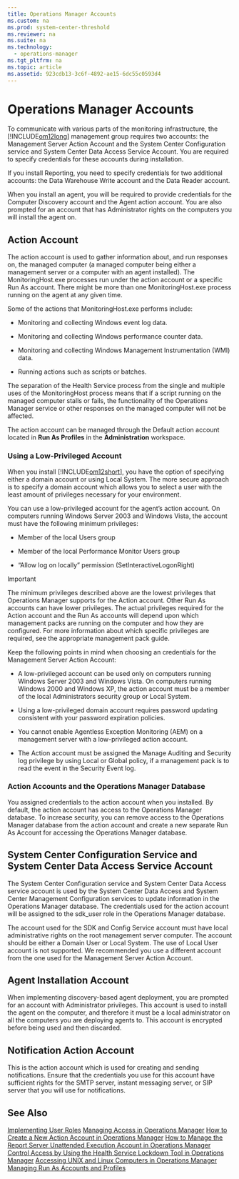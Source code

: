 ```yaml
---
title: Operations Manager Accounts
ms.custom: na
ms.prod: system-center-threshold
ms.reviewer: na
ms.suite: na
ms.technology: 
  - operations-manager
ms.tgt_pltfrm: na
ms.topic: article
ms.assetid: 923cdb13-3c6f-4892-ae15-6dc55c0593d4
---
```

# Operations Manager Accounts
To communicate with various parts of the monitoring infrastructure, the [!INCLUDE[om12long](./Token/om12long_md.md)] management group requires two accounts: the Management Server Action Account and the System Center Configuration service and System Center Data Access Service Account. You are required to specify credentials for these accounts during installation.

If you install Reporting, you need to specify credentials for two additional accounts: the Data Warehouse Write account and the Data Reader account.

When you install an agent, you will be required to provide credentials for the Computer Discovery account and the Agent action account. You are also prompted for an account that has Administrator rights on the computers you will install the agent on.

## Action Account
The action account is used to gather information about, and run responses on, the managed computer \(a managed computer being either a management server or a computer with an agent installed\). The MonitoringHost.exe processes run under the action account or a specific Run As account. There might be more than one MonitoringHost.exe process running on the agent at any given time.

Some of the actions that MonitoringHost.exe performs include:

-   Monitoring and collecting Windows event log data.

-   Monitoring and collecting Windows performance counter data.

-   Monitoring and collecting Windows Management Instrumentation \(WMI\) data.

-   Running actions such as scripts or batches.

The separation of the Health Service process from the single and multiple uses of the MonitoringHost process means that if a script running on the managed computer stalls or fails, the functionality of the Operations Manager service or other responses on the managed computer will not be affected.

The action account can be managed through the Default action account located in **Run As Profiles** in the **Administration** workspace.

### Using a Low\-Privileged Account
When you install [!INCLUDE[om12short](./Token/om12short_md.md)], you have the option of specifying either a domain account or using Local System. The more secure approach is to specify a domain account which allows you to select a user with the least amount of privileges necessary for your environment.

You can use a low\-privileged account for the agent’s action account. On computers running Windows Server 2003 and Windows Vista, the account must have the following minimum privileges:

-   Member of the local Users group

-   Member of the local Performance Monitor Users group

-   “Allow log on locally” permission \(SetInteractiveLogonRight\)

> [!IMPORTANT]
> The minimum privileges described above are the lowest privileges that Operations Manager supports for the Action account. Other Run As accounts can have lower privileges. The actual privileges required for the Action account and the Run As accounts will depend upon which management packs are running on the computer and how they are configured. For more information about which specific privileges are required, see the appropriate management pack guide.

Keep the following points in mind when choosing an credentials for the Management Server Action Account:

-   A low\-privileged account can be used only on computers running Windows Server 2003 and Windows Vista. On computers running Windows 2000 and Windows XP, the action account must be a member of the local Administrators security group or Local System.

-   Using a low\-privileged domain account requires password updating consistent with your password expiration policies.

-   You cannot enable Agentless Exception Monitoring \(AEM\) on a management server with a low\-privileged action account.

-   The Action account must be assigned the Manage Auditing and Security log privilege by using Local or Global policy, if a management pack is to read the event in the Security Event log.

### Action Accounts and the Operations Manager Database
You assigned credentials to the action account when you installed. By default, the action account has access to the Operations Manager database. To increase security, you can remove access to the Operations Manager database from the action account and create a new separate Run As Account for accessing the Operations Manager database.

## System Center Configuration Service and System Center Data Access Service Account
The System Center Configuration service and System Center Data Access service account is used by the System Center Data Access and System Center Management Configuration services to update information in the Operations Manager database. The credentials used for the action account will be assigned to the sdk\_user role in the Operations Manager database.

The account used for the SDK and Config Service account must have local administrative rights on the root management server computer. The account should be either a Domain User or Local System. The use of Local User account is not supported. We recommended you use a different account from the one used for the Management Server Action Account.

## Agent Installation Account
When implementing discovery\-based agent deployment, you are prompted for an account with Administrator privileges. This account is used to install the agent on the computer, and therefore it must be a local administrator on all the computers you are deploying agents to. This account is encrypted before being used and then discarded.

## Notification Action Account
This is the action account which is used for creating and sending notifications. Ensure that the credentials you use for this account have sufficient rights for the SMTP server, instant messaging server, or SIP server that you will use for notifications.

## See Also
[Implementing User Roles](./Implementing-User-Roles.md)
[Managing Access in Operations Manager](./Managing-Access-in-Operations-Manager.md)
[How to Create a New Action Account in Operations Manager](./How-to-Create-a-New-Action-Account-in-Operations-Manager.md)
[How to Manage the Report Server Unattended Execution Account in Operations Manager](./How-to-Manage-the-Report-Server-Unattended-Execution-Account-in-Operations-Manager.md)
[Control Access by Using the Health Service Lockdown Tool in Operations Manager](./Control-Access-by-Using-the-Health-Service-Lockdown-Tool-in-Operations-Manager.md)
[Accessing UNIX and Linux Computers in Operations Manager](./Accessing-UNIX-and-Linux-Computers-in-Operations-Manager.md)
[Managing Run As Accounts and Profiles](./Managing-Run-As-Accounts-and-Profiles.md)



